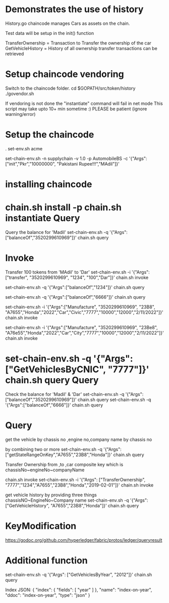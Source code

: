 Demonstrates the use of history
===============================
History.go chaincode manages Cars as assets on the chain.
<!-- Each Car managed on the chain is identified by a key = VIN (Vehicle Identification Number) -->
Test data will be setup in the init() function

TransferOwnership  = Transaction to Transfer the ownership of the car
GetVehicleHistory  = History of all ownership transfer transactions can be retrieved

Setup chaincode vendoring
=========================
Switch to the chaincode folder. 
cd $GOPATH/src/token/history
./govendor.sh

If vendoring is not done the "instantiate" command will fail in net mode
This script may take upto 10+ min sometime :) PLEASE be patient
(ignore warning/error)

Setup the chaincode
===================
. set-env.sh acme
<!-- set-chain-env.sh -n history  -v 1.0   -p  AutomobileBS  -c '{"Args":["init","Pkr","10000000", "Pakistani Rupee!!!","MAdil"]}'
set-chain-env.sh -n transfer  -v 1.0   -p  AutomobileBS  -c '{"Args":["init","Pkr","10000000", "Pakistani Rupee!!!","MAdil"]}' -->
set-chain-env.sh -n supplychain  -v 1.0   -p  AutomobileBS  -c '{"Args":["init","Pkr","10000000", "Pakistani Rupee!!!","MAdil"]}'

installing chaincode
==================
 chain.sh install -p
chain.sh instantiate
Query
=====
Query the balance for 'Madil'
 set-chain-env.sh         -q   '{"Args":["balanceOf","3520299610969"]}'
 chain.sh query

Invoke
======
Transfer 100 tokens from 'MAdil' to 'Dar'
  set-chain-env.sh         -i   '{"Args":["transfer", "3520299610969", "1234", "100","Dar"]}'
  chain.sh  invoke

   set-chain-env.sh         -q   '{"Args":["balanceOf","1234"]}'
 chain.sh query

 set-chain-env.sh         -q   '{"Args":["balanceOf","6666"]}'
 chain.sh query
 
 set-chain-env.sh         -i   '{"Args":["Manufacture", "3520299610969", "23B8", "A7655","Honda","2022","Car","Civic","7777","10000","12000","2/11/2022"]}'
  chain.sh  invoke

   set-chain-env.sh         -i   '{"Args":["Manufacture", "3520299610969", "23Be8", "A76e55","Honda","2022","Car","City","7777","10000","12000","2/11/2022"]}'
  chain.sh  invoke

  set-chain-env.sh  -q '{"Args": ["GetVehiclesByCNIC", "7777"]}'
chain.sh query
Query
=====
Check the balance for 'Madil' & 'Dar'
 set-chain-env.sh         -q   '{"Args":["balanceOf","3520299610969"]}'
 chain.sh query
 set-chain-env.sh         -q   '{"Args":["balanceOf","6666"]}'
 chain.sh query

Query 
====
get the vehicle by chassis no ,engine no,company name
by chassis no
<!-- set-chain-env.sh         -q   '{"Args":["getStateRangeOnKey","23B8"]}'
 chain.sh query
 by engine no
 set-chain-env.sh         -q   '{"Args":["getStateRangeOnKey","A7655"]}'
 chain.sh query

 by company name
  set-chain-env.sh         -q   '{"Args":["getStateRangeOnKey","Honda"]}'
 chain.sh query -->
  by combining two or more
   set-chain-env.sh         -q   '{"Args":["getStateRangeOnKey","A7655","23B8","Honda"]}'
 chain.sh query




<!-- set-chain-env.sh  -q '{"Args": ["GetVehicleByVin", "100"]}'
chain.sh query -->

Transfer Ownership
 from ,to ,car composite key which is chassisNo~engineNo~companyName

chain.sh invoke
set-chain-env.sh  -i '{"Args": ["TransferOwnership", "7777","1234","A7655","23B8","Honda","2019-02-01"]}'
chain.sh invoke



get vehicle history by providing three things
chassisNO~EngineNo~Company name
set-chain-env.sh  -q '{"Args": ["GetVehicleHistory", "A7655","23B8","Honda"]}'
chain.sh query




<!-- Assets:
======
VIN,Make,Model,Year,Owner
100,toyota,corolla,2001,J Smith
200,honda,civic,199,G Roger
300,audi,a5,1999,S Ripple
400,bmw,x5,2013,M Jane
500,toyota,camry,2018,J Hoover -->

KeyModification
===============
https://godoc.org/github.com/hyperledger/fabric/protos/ledger/queryresult

Additional function
===================
set-chain-env.sh  -q '{"Args": ["GetVehiclesByYear", "2012"]}'
chain.sh query

Index JSON:
{
    "index": {
       "fields": [
          "year"
       ]
    },
    "name": "index-on-year",
    "ddoc": "index-on-year",
    "type": "json"
 }